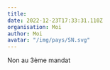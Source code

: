 ```yaml
---
title: 
date: 2022-12-23T17:33:31.110Z
organisation: Moi
author: Moi
avatar: "/img/pays/SN.svg"
---
```


Non au 3ème mandat
